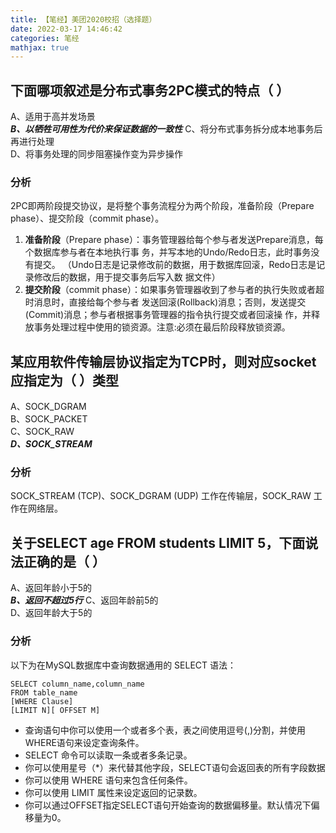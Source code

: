 ```yaml
---
title: 【笔经】美团2020校招（选择题）
date: 2022-03-17 14:46:42
categories: 笔经
mathjax: true
---
```

下面哪项叙述是分布式事务2PC模式的特点（ ）
---
A、适用于高并发场景	
***B、以牺牲可用性为代价来保证数据的一致性***
C、将分布式事务拆分成本地事务后再进行处理	
D、将事务处理的同步阻塞操作变为异步操作

### 分析
2PC即两阶段提交协议，是将整个事务流程分为两个阶段，准备阶段（Prepare phase）、提交阶段（commit phase）。

1. **准备阶段**（Prepare phase）：事务管理器给每个参与者发送Prepare消息，每个数据库参与者在本地执行事
务，并写本地的Undo/Redo日志，此时事务没有提交。
（Undo日志是记录修改前的数据，用于数据库回滚，Redo日志是记录修改后的数据，用于提交事务后写入数
据文件）
2. **提交阶段**（commit phase）：如果事务管理器收到了参与者的执行失败或者超时消息时，直接给每个参与者
发送回滚(Rollback)消息；否则，发送提交(Commit)消息；参与者根据事务管理器的指令执行提交或者回滚操
作，并释放事务处理过程中使用的锁资源。注意:必须在最后阶段释放锁资源。

某应用软件传输层协议指定为TCP时，则对应socket应指定为（ ）类型
---
A、SOCK_DGRAM	
B、SOCK_PACKET	
C、SOCK_RAW	
***D、SOCK_STREAM***

### 分析
SOCK_STREAM (TCP)、SOCK_DGRAM (UDP) 工作在传输层，SOCK_RAW 工作在网络层。

关于SELECT age FROM students LIMIT 5，下面说法正确的是（ ）
---
A、返回年龄小于5的	
***B、返回不超过5行***	
C、返回年龄前5的	
D、返回年龄大于5的

### 分析
以下为在MySQL数据库中查询数据通用的 SELECT 语法：
```
SELECT column_name,column_name
FROM table_name
[WHERE Clause]
[LIMIT N][ OFFSET M]
```
* 查询语句中你可以使用一个或者多个表，表之间使用逗号(,)分割，并使用WHERE语句来设定查询条件。
* SELECT 命令可以读取一条或者多条记录。
* 你可以使用星号（*）来代替其他字段，SELECT语句会返回表的所有字段数据
* 你可以使用 WHERE 语句来包含任何条件。
* 你可以使用 LIMIT 属性来设定返回的记录数。
* 你可以通过OFFSET指定SELECT语句开始查询的数据偏移量。默认情况下偏移量为0。








